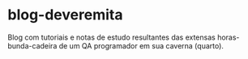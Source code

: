 # blog-deveremita
Blog com tutoriais e notas de estudo resultantes das extensas horas-bunda-cadeira de um QA programador em sua caverna (quarto).
